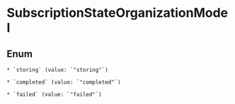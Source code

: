 
# SubscriptionStateOrganizationModel

## Enum


    * `storing` (value: `"storing"`)

    * `completed` (value: `"completed"`)

    * `failed` (value: `"failed"`)



